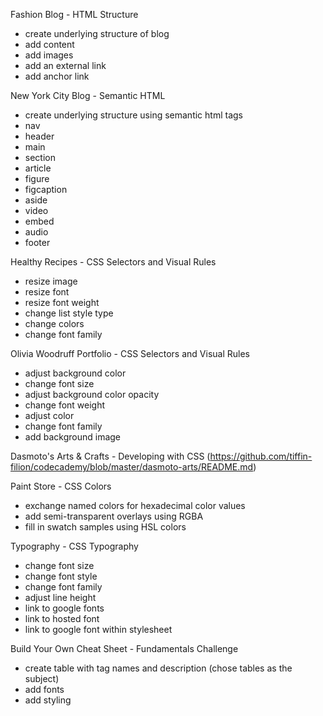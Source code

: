 Fashion Blog - HTML Structure
* create underlying structure of blog
* add content
* add images
* add an external link
* add anchor link

New York City Blog - Semantic HTML
* create underlying structure using semantic html tags
* nav
* header
* main
* section
* article
* figure
* figcaption
* aside
* video
* embed
* audio
* footer

Healthy Recipes - CSS Selectors and Visual Rules
* resize image
* resize font
* resize font weight
* change list style type
* change colors
* change font family

Olivia Woodruff Portfolio - CSS Selectors and Visual Rules
* adjust background color
* change font size
* adjust background color opacity
* change font weight
* adjust color
* change font family
* add background image


Dasmoto's Arts & Crafts - Developing with CSS
(https://github.com/tiffin-filion/codecademy/blob/master/dasmoto-arts/README.md)

Paint Store - CSS Colors
* exchange named colors for hexadecimal color values
* add semi-transparent overlays using RGBA
* fill in swatch samples using HSL colors

Typography - CSS Typography
* change font size
* change font style
* change font family
* adjust line height
* link to google fonts
* link to hosted font
* link to google font within stylesheet

Build Your Own Cheat Sheet - Fundamentals Challenge
* create table with tag names and description (chose tables as the subject)
* add fonts
* add styling
